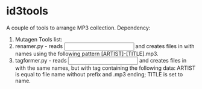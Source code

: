 # id3tools
A couple of tools to arrange MP3 collection.
Dependency:
1. Mutagen
Tools list:
1. renamer.py - reads <input folder> and creates files in <output folder> with
 names using the following pattern [ARTIST]-[TITLE].mp3.
2. tagformer.py - reads <input folder> and creates files in <output folder>
 with the same names, but with tag containing the following data: ARTIST is
 equal to file name without prefix and .mp3 ending; TITLE is set to <band>
 name.
